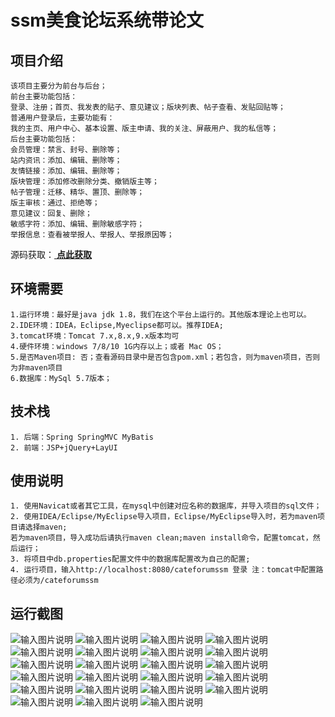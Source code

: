 # ssm美食论坛系统带论文

## 项目介绍
````
该项目主要分为前台与后台；
前台主要功能包括：
登录、注册；首页、我发表的贴子、意见建议；版块列表、帖子查看、发贴回贴等；
普通用户登录后，主要功能有：
我的主页、用户中心、基本设置、版主申请、我的关注、屏蔽用户、我的私信等；
后台主要功能包括：
会员管理：禁言、封号、删除等；
站内资讯：添加、编辑、删除等；
友情链接：添加、编辑、删除等；
版块管理：添加修改删除分类、撤销版主等；
帖子管理：迁移、精华、置顶、删除等；
版主审核：通过、拒绝等；
意见建议：回复、删除；
敏感字符：添加、编辑、删除敏感字符；
举报信息：查看被举报人、举报人、举报原因等；
````

源码获取：[ **点此获取** ](http://www.shuyue.fun/index.php?type=productinfo&id=231)

## 环境需要
````
1.运行环境：最好是java jdk 1.8，我们在这个平台上运行的。其他版本理论上也可以。
2.IDE环境：IDEA，Eclipse,Myeclipse都可以。推荐IDEA;
3.tomcat环境：Tomcat 7.x,8.x,9.x版本均可
4.硬件环境：windows 7/8/10 1G内存以上；或者 Mac OS；
5.是否Maven项目: 否；查看源码目录中是否包含pom.xml；若包含，则为maven项目，否则为非maven项目
6.数据库：MySql 5.7版本；
````

## 技术栈
````
1. 后端：Spring SpringMVC MyBatis
2. 前端：JSP+jQuery+LayUI
````

## 使用说明
````
1. 使用Navicat或者其它工具，在mysql中创建对应名称的数据库，并导入项目的sql文件；
2. 使用IDEA/Eclipse/MyEclipse导入项目，Eclipse/MyEclipse导入时，若为maven项目请选择maven;
若为maven项目，导入成功后请执行maven clean;maven install命令，配置tomcat，然后运行；
3. 将项目中db.properties配置文件中的数据库配置改为自己的配置;
4. 运行项目，输入http://localhost:8080/cateforumssm 登录 注：tomcat中配置路径必须为/cateforumssm
````

## 运行截图
![输入图片说明](https://images.gitee.com/uploads/images/2021/0817/224227_89195c83_9600035.jpeg "WechatIMG2074.jpeg")
![输入图片说明](https://images.gitee.com/uploads/images/2021/0817/224246_80cf5030_9600035.jpeg "WechatIMG2075.jpeg")
![输入图片说明](https://images.gitee.com/uploads/images/2021/0817/224255_2e62ee6e_9600035.jpeg "WechatIMG2076.jpeg")
![输入图片说明](https://images.gitee.com/uploads/images/2021/0817/224306_4a1a1b4d_9600035.jpeg "WechatIMG2077.jpeg")
![输入图片说明](https://images.gitee.com/uploads/images/2021/0817/224318_1859961e_9600035.jpeg "WechatIMG2078.jpeg")
![输入图片说明](https://images.gitee.com/uploads/images/2021/0817/224327_0b106a51_9600035.jpeg "WechatIMG2079.jpeg")
![输入图片说明](https://images.gitee.com/uploads/images/2021/0817/224334_055b10d9_9600035.jpeg "WechatIMG2080.jpeg")
![输入图片说明](https://images.gitee.com/uploads/images/2021/0817/224344_70ba7a82_9600035.jpeg "WechatIMG2081.jpeg")
![输入图片说明](https://images.gitee.com/uploads/images/2021/0817/224351_a1b04636_9600035.jpeg "WechatIMG2082.jpeg")
![输入图片说明](https://images.gitee.com/uploads/images/2021/0817/224400_1cb2dce2_9600035.jpeg "WechatIMG2083.jpeg")
![输入图片说明](https://images.gitee.com/uploads/images/2021/0817/224409_a5d0059b_9600035.jpeg "WechatIMG2084.jpeg")
![输入图片说明](https://images.gitee.com/uploads/images/2021/0817/224422_70cdb5b5_9600035.jpeg "WechatIMG2085.jpeg")
![输入图片说明](https://images.gitee.com/uploads/images/2021/0817/224431_3362c648_9600035.jpeg "WechatIMG2086.jpeg")
![输入图片说明](https://images.gitee.com/uploads/images/2021/0817/224440_c2ff911c_9600035.jpeg "WechatIMG2087.jpeg")
![输入图片说明](https://images.gitee.com/uploads/images/2021/0817/224451_ff5c311b_9600035.jpeg "WechatIMG2088.jpeg")
![输入图片说明](https://images.gitee.com/uploads/images/2021/0817/224459_2015ec18_9600035.jpeg "WechatIMG2089.jpeg")
![输入图片说明](https://images.gitee.com/uploads/images/2021/0817/224512_ccc485cd_9600035.jpeg "WechatIMG2090.jpeg")
![输入图片说明](https://images.gitee.com/uploads/images/2021/0817/224520_b0002d81_9600035.jpeg "WechatIMG2091.jpeg")
![输入图片说明](https://images.gitee.com/uploads/images/2021/0817/224528_7f0e6582_9600035.jpeg "WechatIMG2092.jpeg")
![输入图片说明](https://images.gitee.com/uploads/images/2021/0817/224541_517d5bc8_9600035.jpeg "WechatIMG2095.jpeg")
![输入图片说明](https://images.gitee.com/uploads/images/2021/0817/224558_ab9d71ee_9600035.jpeg "WechatIMG2097.jpeg")
![输入图片说明](https://images.gitee.com/uploads/images/2021/0817/224606_a9c5a068_9600035.jpeg "WechatIMG2098.jpeg")
![输入图片说明](https://images.gitee.com/uploads/images/2021/0817/224614_bef03e7a_9600035.jpeg "WechatIMG2099.jpeg")
